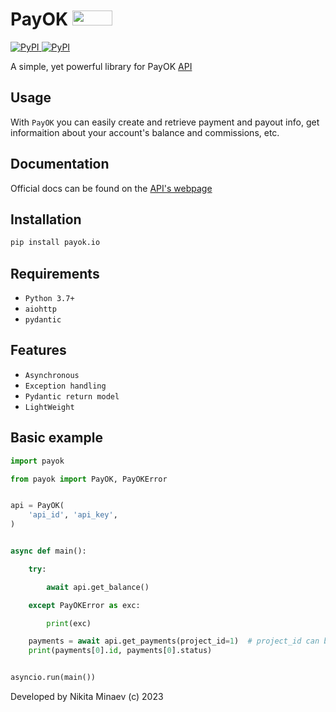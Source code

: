 <div align="left">
    <h1>PayOK    <img src="https://payok.io/files/image/logo_white.svg" width=64 height=24></h1>
    <p align="left" >
        <a href="https://pypi.org/project/payok/">
            <img src="https://img.shields.io/pypi/v/payok.io?style=flat-square" alt="PyPI">
        </a>
        <a href="https://pypi.org/project/payok/">
            <img src="https://img.shields.io/pypi/dm/payok.io?style=flat-square" alt="PyPI">
        </a>
    </p>
</div>

A simple, yet powerful library for PayOK [API](https://payok.io/cabinet/documentation/doc_api_main)


## Usage

With ``PayOK`` you can easily create and retrieve payment and payout info, get informaition about your account's balance and commissions, etc.

## Documentation

Official docs can be found on the [API's webpage](https://payok.io/cabinet/documentation/doc_api_main)

## Installation

```bash
pip install payok.io
```

## Requirements

 - ``Python 3.7+``
 - ``aiohttp``
 - ``pydantic``

## Features

 - ``Asynchronous``
 - ``Exception handling``
 - ``Pydantic return model``
 - ``LightWeight``

## Basic example

```python
import payok

from payok import PayOK, PayOKError


api = PayOK(
    'api_id', 'api_key',
) 


async def main():

    try:

        await api.get_balance()

    except PayOKError as exc:

        print(exc)

    payments = await api.get_payments(project_id=1)  # project_id can be provided in __init__
    print(payments[0].id, payments[0].status)


asyncio.run(main())
```

Developed by Nikita Minaev (c) 2023
